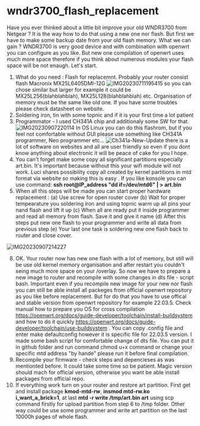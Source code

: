 # wndr3700_flash_replacement
Have you ever thinked about a little bit improve your old WNDR3700 from Netgear ? 
It is the way how to do that using a new one nor flash. But first we have to make some backup date from your old flash memory. What we can gain ? WNDR3700 is very good device and with combination with openwrt you can configure as you like. But new one compilation of openwrt uses much more space therefore if you think about numerous modules your flash space will be not enaugh. Let's start.
1. What do you need :
Flash for replacemnt. Probably your router consist flash Macronix MX25L6405DMI-12G
![IMG20230711195415](https://github.com/jagmic/wndr3700_flash_replacement/assets/127594403/23188cb8-88ac-42ad-aefa-a22cfdd16cc8)
so you can chose similar but larger for example it could be MX25L256(blahblahblah), MX25L128(blahblahblah) etc. Organisation of memory must be the same like old one. If you have some troubles please check datasheet on website.
3.  Soldering iron, tin with some topnic and if it is your first time a lot patient
4. Programmator - I used CH341A chip and additionaly some SW for that. 
![IMG20230907220114](https://github.com/jagmic/wndr3700_flash_replacement/assets/127594403/96a3cb31-d826-4c90-8e78-ab40c1d3f152)
In OS Linux you can do this flashrom, but if you feel not comfortable without GUI please use something like CH341A programmer, Neo programmer etc... 
![Ch341a-New-Update](https://github.com/jagmic/wndr3700_flash_replacement/assets/127594403/917b75cc-2b0b-46f2-9fc0-847a103fa943)  there is a lot of software on websites and all are user friendly so even if you dont know anything about electronic it will be peace of cake for you I hope.
5. You can't forget make some copy all significant partitions especially art.bin. It's important because without this your wifi module will not work. Luci shares possibility copy all created by kernel partitions in mtd format via website so making this is easy . If you like konsole you can use command:
**ssh root@IP_address "dd if=/dev/mtd6" | > art.bin**
6. When all this steps will be made you can start proper hardware replacement : 
(a) Use screw for open router cover
(b) Wait for proper tempearature you soldering iron and using topnic warm up all pins your nand flash and lift it up
(c) When all are ready put it inside programmer and read all memory from flash. Save it and give it name
(d) After this steps put new one flash to your programmer and write all data from previous step
(e) Your last one task is soldering new one flash back to router and close cover.

![IMG20230907214227](https://github.com/jagmic/wndr3700_flash_replacement/assets/127594403/bce852dd-84a3-497c-a14d-7792cb14d9d3)

8. OK. Your router now has new one flash with a lot of memory, but still will be use old kernel memory organisation and after restart you couldn't seing much more space on your /overlay. So now we have to prepare a new image to router and recompile with some changes in dts file - script bash. 
Important even if you recompile new image for your new nor flash you can still be able install all packeges from official openwrt repository as you like before replacement. But for do that you have to use offical and stable version from openwrt repository for example 22.03.5. Check manual how to prepare you OS for cross compilation https://openwrt.org/docs/guide-developer/toolchain/install-buildsystem and how to do it quickly https://openwrt.org/docs/guide-developer/toolchain/use-buildsystem . You can copy .config file and enter make defaultconfig however it is specific file for 22.03.5 version. I made some bash script for comfortable change of dts file. You can put it in github folder and run command chmod u+x command or change your specific mtd address "by hande" please run it before final compilation.
9. Recompile your firmware - check steps and depencieses as was mentionted before. It could take some time so be patient. Magic version should mach for official version, otherwise you want be able install packages from official repo.
10. If everything work turn on your router and restore art partition. First get and install package **kmod-mtd-rw**, **insmod mtd-rw.ko i_want_a_brick=1**, at last **mtd -r write /tmp/art.bin art** using scp command firstly for upload partition from step 6 to /tmp folder. Other way could be use some programmer and write art partition on the last 10000h pages of whole flash.

